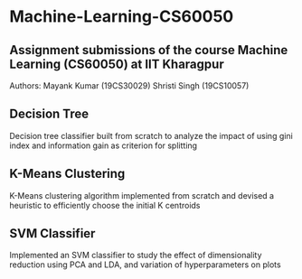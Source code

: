 # Machine-Learning-CS60050

## Assignment submissions of the course Machine Learning (CS60050) at IIT Kharagpur

Authors:
Mayank Kumar (19CS30029)
Shristi Singh (19CS10057)

## Decision Tree
Decision tree classifier built from scratch to analyze the impact of using gini index and information gain as criterion for splitting

## K-Means Clustering
K-Means clustering algorithm implemented from scratch and devised a heuristic to efficiently choose the initial K centroids

## SVM Classifier
Implemented an SVM classifier to study the effect of dimensionality reduction using PCA and LDA, and variation of hyperparameters on plots
